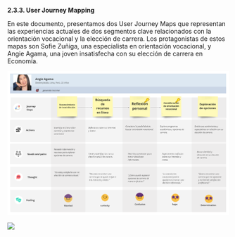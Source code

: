 **2.3.3. User Journey Mapping**

En este documento, presentamos dos User Journey Maps que representan las experiencias actuales de dos segmentos clave relacionados con la orientación vocacional y la elección de carrera. Los protagonistas de estos mapas son Sofie Zuñiga, una especialista en orientación vocacional, y Angie Agama, una joven insatisfecha con su elección de carrera en Economía.

![](../Images/User%20Journey%20Map%20-%20AngieAgama.png)

![](../Images/User%20Journey%20Map%20-%20SofiaZu%C3%B1iga.png)
